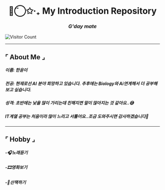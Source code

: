 


<h1 align="center">◡̈⃝✩‧₊ My Introduction Repository </h1>
<h3 align="center"><i>G'day mate</i></h3>

![Visitor Count](https://visitor-badge.laobi.icu/badge?page_id=yunyiverse0.yunyiverse0)

---

## ⌜ About Me ⌟

##### 이름: 한윤이
##### 전공: 현재로선 AI 분야 희망하고 있습니다. 추후에는 Biology와 Ai연계해서 더 공부해보고 싶습니다.
##### 성격: 초반에는 낯을 많이 가리는데 친해지면 말이 많아지는 것 같아요..😅
##### IT계열 공부는 처음이라 많이 느리고 서툴어요..조금 도와주시면 감사하겠습니다🥹

---

## ⌜ Hobby ⌟

##### -🎧노래듣기
##### -🎞️영화보기
##### -🍃산책하기






